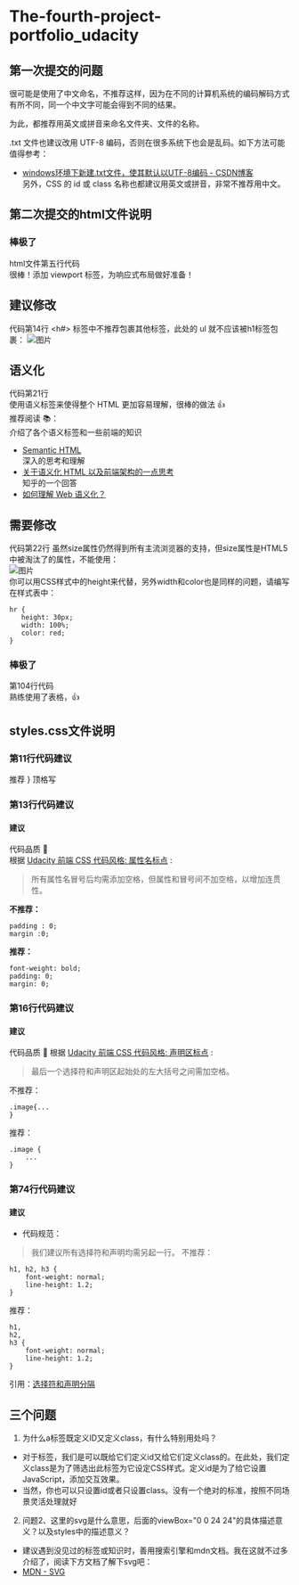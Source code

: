 # The-fourth-project-portfolio_udacity
## 第一次提交的问题
很可能是使用了中文命名，不推荐这样，因为在不同的计算机系统的编码解码方式有所不同，同一个中文字可能会得到不同的结果。

为此，都推荐用英文或拼音来命名文件夹、文件的名称。

.txt 文件也建议改用 UTF-8 编码，否则在很多系统下也会是乱码。如下方法可能值得参考：

* [windows环境下新建.txt文件，使其默认以UTF-8编码 - CSDN博客](https://blog.csdn.net/longintchar/article/details/61623130)  
另外，CSS 的 id 或 class 名称也都建议用英文或拼音，非常不推荐用中文。  

## 第二次提交的html文件说明
### 棒极了
html文件第五行代码   
很棒！添加 viewport <meta> 标签，为响应式布局做好准备！  

## 建议修改
代码第14行
<h#> 标签中不推荐包裹其他标签，此处的 ul 就不应该被h1标签包裹：
![图片](https://udacity-reviews-uploads.s3.us-west-2.amazonaws.com/_attachments/31632/1531701813/comp.png)

## 语义化
代码第21行  
使用语义标签来使得整个 HTML 更加容易理解，很棒的做法 👍  
推荐阅读 📚：  
介绍了各个语义标签和一些前端的知识  
* [Semantic HTML](http://justineo.github.io/slideshows/semantic-html/#/)  
深入的思考和理解  
* [关于语义化 HTML 以及前端架构的一点思考](https://www.oschina.net/translate/about-html-semantics-front-end-architecture)  
知乎的一个回答    
* [如何理解 Web 语义化？](https://www.zhihu.com/question/20455165)    

## 需要修改
代码第22行
虽然size属性仍然得到所有主流浏览器的支持，但size属性是HTML5中被淘汰了的属性，不能使用：  
![图片](https://udacity-reviews-uploads.s3.us-west-2.amazonaws.com/_attachments/31632/1531701956/comp.png)  
你可以用CSS样式中的height来代替，另外width和color也是同样的问题，请编写在样式表中：  
```
hr {
   height: 30px;
   width: 100%;
   color: red;
}
```
### 棒极了
第104行代码  
熟练使用了表格，👍  

## styles.css文件说明
### 第11行代码建议
推荐 } 顶格写  

### 第13行代码建议
#### 建议
代码品质 🔬  
根据 [Udacity 前端 CSS 代码风格: 属性名标点](https://github.com/udacity/frontend-nanodegree-styleguide-zh/blob/master/%E5%89%8D%E7%AB%AF%E5%B7%A5%E7%A8%8B%E5%B8%88%E7%BA%B3%E7%B1%B3%E5%AD%A6%E4%BD%8D%E6%A0%B7%E5%BC%8F%E6%8C%87%E5%8D%97%20-%20CSS.md#%E5%B1%9E%E6%80%A7%E5%90%8D%E6%A0%87%E7%82%B9) :  

> 所有属性名冒号后均需添加空格，但属性和冒号间不加空格，以增加连贯性。  

**不推荐：**  
```font-weight:bold;  
padding : 0;  
margin :0;  
```
**推荐：**  
```
font-weight: bold;  
padding: 0;   
margin: 0;  
```  

### 第16行代码建议
#### 建议
代码品质 🔬
根据 [Udacity 前端 CSS 代码风格: 声明区标点](https://github.com/udacity/frontend-nanodegree-styleguide-zh/blob/master/%E5%89%8D%E7%AB%AF%E5%B7%A5%E7%A8%8B%E5%B8%88%E7%BA%B3%E7%B1%B3%E5%AD%A6%E4%BD%8D%E6%A0%B7%E5%BC%8F%E6%8C%87%E5%8D%97%20-%20CSS.md#%E5%A3%B0%E6%98%8E%E5%8C%BA%E6%A0%87%E7%82%B9) :

> 最后一个选择符和声明区起始处的左大括号之间需加空格。

不推荐：
```
.image{...
}
```
推荐：
```
.image {
    ...
}
```
### 第74行代码建议
#### 建议
* 代码规范：
> 我们建议所有选择符和声明均需另起一行。
不推荐：
```
h1, h2, h3 { 
    font-weight: normal; 
    line-height: 1.2; 
}
```
推荐：
```
h1, 
h2, 
h3 { 
    font-weight: normal; 
    line-height: 1.2; 
}
```
引用：[选择符和声明分隔](https://github.com/udacity/frontend-nanodegree-styleguide-zh/blob/master/%E5%89%8D%E7%AB%AF%E5%B7%A5%E7%A8%8B%E5%B8%88%E7%BA%B3%E7%B1%B3%E5%AD%A6%E4%BD%8D%E6%A0%B7%E5%BC%8F%E6%8C%87%E5%8D%97%20-%20CSS.md#%E9%80%89%E6%8B%A9%E7%AC%A6%E5%92%8C%E5%A3%B0%E6%98%8E%E5%88%86%E9%9A%94)

## 三个问题
1. 为什么a标签既定义ID又定义class，有什么特别用处吗？
* 对于标签，我们是可以既给它们定义id又给它们定义class的。在此处，我们定义class是为了筛选出此标签为它设定CSS样式。定义id是为了给它设置JavaScript，添加交互效果。
* 当然，你也可以只设置id或者只设置class。没有一个绝对的标准，按照不同场景灵活处理就好

2. 问题2、这里的svg是什么意思，后面的viewBox="0 0 24 24"的具体描述意义？以及styles中的描述意义？
* 建议遇到没见过的标签或知识时，善用搜索引擎和mdn文档。我在这就不过多介绍了，阅读下方文档了解下svg吧：
* [MDN - SVG](https://developer.mozilla.org/zh-CN/docs/Web/SVG)